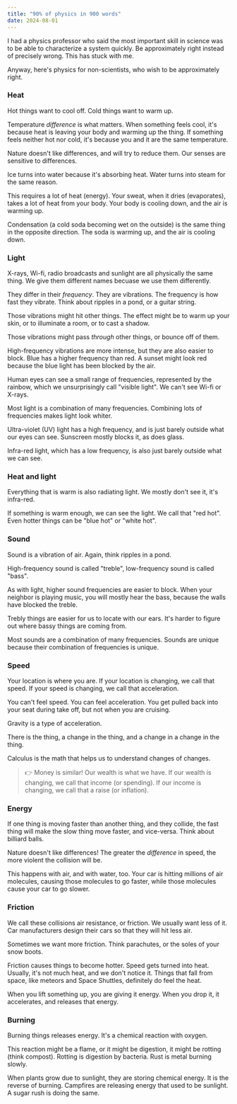 ```yaml
---
title: "90% of physics in 900 words"
date: 2024-08-01
---
```


I had a physics professor who said the most important skill in science was to be able to characterize a system quickly. Be approximately right instead of precisely wrong. This has stuck with me.

Anyway, here's physics for non-scientists, who wish to be approximately right.

### Heat

Hot things want to cool off. Cold things want to warm up.

Temperature _difference_ is what matters. When something feels cool, it's because heat is leaving your body and warming up the thing. If something feels neither hot nor cold, it's because you and it are the same temperature.

Nature doesn't like differences, and will try to reduce them. Our senses are sensitive to differences.

Ice turns into water because it's absorbing heat. Water turns into steam for the same reason.

This requires a lot of heat (energy). Your sweat, when it dries (evaporates), takes a lot of heat from your body. Your body is cooling down, and the air is warming up.

Condensation (a cold soda becoming wet on the outside) is the same thing in the opposite direction. The soda is warming up, and the air is cooling down.

### Light

X-rays, Wi-fi, radio broadcasts and sunlight are all physically the same thing. We give them different names becuase we use them differently.

They differ in their _frequency_. They are vibrations. The frequency is how fast they vibrate. Think about ripples in a pond, or a guitar string.

Those vibrations might hit other things. The effect might be to warm up your skin, or to illuminate a room, or to cast a shadow.

Those vibrations might pass _through_ other things, or bounce off of them.

High-frequency vibrations are more intense, but they are also easier to block. Blue has a higher frequency than red. A sunset might look red because the blue light has been blocked by the air.

Human eyes can see a small range of frequencies, represented by the rainbow, which we unsurprisingly call "visible light". We can't see Wi-fi or X-rays.

Most light is a combination of many frequencies. Combining lots of frequencies makes light look whiter.

Ultra-violet (UV) light has a high frequency, and is just barely outside what our eyes can see. Sunscreen mostly blocks it, as does glass.

Infra-red light, which has a low frequency, is also just barely outside what we can see.

### Heat and light

Everything that is warm is also radiating light. We mostly don't see it, it's infra-red.

If something is warm enough, we can see the light. We call that "red hot". Even hotter things can be "blue hot" or "white hot".

### Sound

Sound is a vibration of air. Again, think ripples in a pond.

High-frequency sound is called "treble", low-frequency sound is called "bass".

As with light, higher sound frequencies are easier to block. When your neighbor is playing music, you will mostly hear the bass, because the walls have blocked the treble.

Trebly things are easier for us to locate with our ears. It's harder to figure out where bassy things are coming from.

Most sounds are a combination of many frequencies. Sounds are unique because their combination of frequencies is unique.

### Speed

Your location is where you are. If your location is changing, we call that speed. If your speed is changing, we call that acceleration.

You can't feel speed. You can feel acceleration. You get pulled back into your seat during take off, but not when you are cruising.

Gravity is a type of acceleration.

There is the thing, a change in the thing, and a change in a change in the thing.

Calculus is the math that helps us to understand changes of changes.

> 👉 Money is similar! Our wealth is what we have. If our wealth is changing, we call that income (or spending). If our income is changing, we call that a raise (or inflation).

### Energy

If one thing is moving faster than another thing, and they collide, the fast thing will make the slow thing move faster, and vice-versa. Think about billiard balls.

Nature doesn't like differences! The greater the _difference_ in speed, the more violent the collision will be.

This happens with air, and with water, too. Your car is hitting millions of air molecules, causing those molecules to go faster, while those molecules cause your car to go slower.

### Friction

We call these collisions air resistance, or friction. We usually want less of it. Car manufacturers design their cars so that they will hit less air.

Sometimes we want more friction. Think parachutes, or the soles of your snow boots.

Friction causes things to become hotter. Speed gets turned into heat. Usually, it's not much heat, and we don't notice it. Things that fall from space, like meteors and Space Shuttles, definitely do feel the heat.

When you lift something up, you are giving it energy. When you drop it, it accelerates, and releases that energy.

### Burning

Burning things releases energy. It's a chemical reaction with oxygen.

This reaction might be a flame, or it might be digestion, it might be rotting (think compost). Rotting is digestion by bacteria. Rust is metal burning slowly.

When plants grow due to sunlight, they are storing chemical energy. It is the reverse of burning. Campfires are releasing energy that used to be sunlight. A sugar rush is doing the same.
